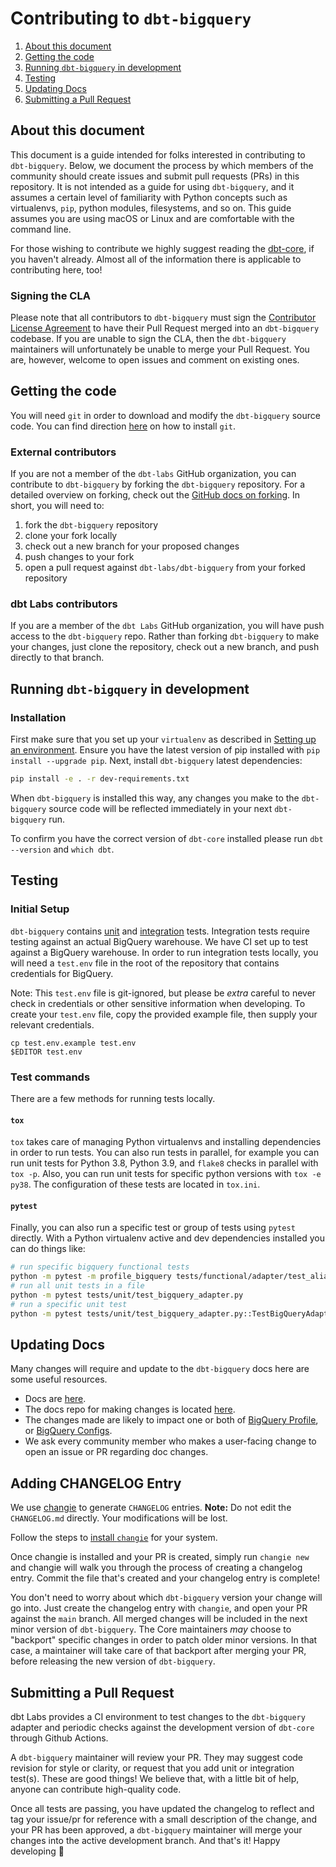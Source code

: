 # Contributing to `dbt-bigquery`

1. [About this document](#about-this-document)
3. [Getting the code](#getting-the-code)
5. [Running `dbt-bigquery` in development](#running-dbt-bigquery-in-development)
6. [Testing](#testing)
7. [Updating Docs](#updating-docs)
7. [Submitting a Pull Request](#submitting-a-pull-request)

## About this document
This document is a guide intended for folks interested in contributing to `dbt-bigquery`. Below, we document the process by which members of the community should create issues and submit pull requests (PRs) in this repository. It is not intended as a guide for using `dbt-bigquery`, and it assumes a certain level of familiarity with Python concepts such as virtualenvs, `pip`, python modules, filesystems, and so on. This guide assumes you are using macOS or Linux and are comfortable with the command line.

For those wishing to contribute we highly suggest reading the [dbt-core](https://github.com/dbt-labs/dbt-core/blob/main/CONTRIBUTING.md), if you haven't already. Almost all of the information there is applicable to contributing here, too!

### Signing the CLA

Please note that all contributors to `dbt-bigquery` must sign the [Contributor License Agreement](https://docs.getdbt.com/docs/contributor-license-agreements) to have their Pull Request merged into an `dbt-bigquery` codebase. If you are unable to sign the CLA, then the `dbt-bigquery` maintainers will unfortunately be unable to merge your Pull Request. You are, however, welcome to open issues and comment on existing ones.


## Getting the code

You will need `git` in order to download and modify the `dbt-bigquery` source code. You can find direction [here](https://github.com/git-guides/install-git) on how to install `git`.

### External contributors

If you are not a member of the `dbt-labs` GitHub organization, you can contribute to `dbt-bigquery` by forking the `dbt-bigquery` repository. For a detailed overview on forking, check out the [GitHub docs on forking](https://help.github.com/en/articles/fork-a-repo). In short, you will need to:

1. fork the `dbt-bigquery` repository
2. clone your fork locally
3. check out a new branch for your proposed changes
4. push changes to your fork
5. open a pull request against `dbt-labs/dbt-bigquery` from your forked repository

### dbt Labs contributors

If you are a member of the `dbt Labs` GitHub organization, you will have push access to the `dbt-bigquery` repo. Rather than forking `dbt-bigquery` to make your changes, just clone the repository, check out a new branch, and push directly to that branch.


## Running `dbt-bigquery` in development

### Installation

First make sure that you set up your `virtualenv` as described in [Setting up an environment](https://github.com/dbt-labs/dbt-core/blob/HEAD/CONTRIBUTING.md#setting-up-an-environment).  Ensure you have the latest version of pip installed with `pip install --upgrade pip`. Next, install `dbt-bigquery` latest dependencies:

```sh
pip install -e . -r dev-requirements.txt
```

When `dbt-bigquery` is installed this way, any changes you make to the `dbt-bigquery` source code will be reflected immediately in your next `dbt-bigquery` run.

To confirm you have the correct version of `dbt-core` installed please run `dbt --version` and `which dbt`.

## Testing

### Initial Setup

`dbt-bigquery` contains [unit](https://github.com/dbt-labs/dbt-bigquery/tree/main/tests/unit) and [integration](https://github.com/dbt-labs/dbt-bigquery/tree/main/tests/integration) tests. Integration tests require testing against an actual BigQuery warehouse. We have CI set up to test against a BigQuery warehouse. In order to run integration tests locally, you will need a `test.env` file in the root of the repository that contains credentials for BigQuery.

Note: This `test.env` file is git-ignored, but please be _extra_ careful to never check in credentials or other sensitive information when developing. To create your `test.env` file, copy the provided example file, then supply your relevant credentials.

```
cp test.env.example test.env
$EDITOR test.env
```

### Test commands
There are a few methods for running tests locally.

#### `tox`
`tox` takes care of managing Python virtualenvs and installing dependencies in order to run tests. You can also run tests in parallel, for example you can run unit tests for Python 3.8, Python 3.9, and `flake8` checks in parallel with `tox -p`. Also, you can run unit tests for specific python versions with `tox -e py38`. The configuration of these tests are located in `tox.ini`.

#### `pytest`
Finally, you can also run a specific test or group of tests using `pytest` directly. With a Python virtualenv active and dev dependencies installed you can do things like:

```sh
# run specific bigquery functional tests
python -m pytest -m profile_bigquery tests/functional/adapter/test_aliases.py::TestSameTestSameAliasDifferentDatabasesBigQuery
# run all unit tests in a file
python -m pytest tests/unit/test_bigquery_adapter.py
# run a specific unit test
python -m pytest tests/unit/test_bigquery_adapter.py::TestBigQueryAdapter::test_copy_table_materialization_table
```
## Updating Docs

Many changes will require and update to the `dbt-bigquery` docs here are some useful resources.

- Docs are [here](https://docs.getdbt.com/).
- The docs repo for making changes is located [here]( https://github.com/dbt-labs/docs.getdbt.com).
- The changes made are likely to impact one or both of [BigQuery Profile](https://docs.getdbt.com/reference/warehouse-profiles/bigquery-profile), or [BigQuery Configs](https://docs.getdbt.com/reference/resource-configs/bigquery-configs).
- We ask every community member who makes a user-facing change to open an issue or PR regarding doc changes.

## Adding CHANGELOG Entry

We use [changie](https://changie.dev) to generate `CHANGELOG` entries. **Note:** Do not edit the `CHANGELOG.md` directly. Your modifications will be lost.

Follow the steps to [install `changie`](https://changie.dev/guide/installation/) for your system.

Once changie is installed and your PR is created, simply run `changie new` and changie will walk you through the process of creating a changelog entry.  Commit the file that's created and your changelog entry is complete!

You don't need to worry about which `dbt-bigquery` version your change will go into. Just create the changelog entry with `changie`, and open your PR against the `main` branch. All merged changes will be included in the next minor version of `dbt-bigquery`. The Core maintainers _may_ choose to "backport" specific changes in order to patch older minor versions. In that case, a maintainer will take care of that backport after merging your PR, before releasing the new version of `dbt-bigquery`.


## Submitting a Pull Request

dbt Labs provides a CI environment to test changes to the `dbt-bigquery` adapter and periodic checks against the development version of `dbt-core` through Github Actions.

A `dbt-bigquery` maintainer will review your PR. They may suggest code revision for style or clarity, or request that you add unit or integration test(s). These are good things! We believe that, with a little bit of help, anyone can contribute high-quality code.

Once all tests are passing, you have updated the changelog to reflect and tag your issue/pr for reference with a small description of the change, and your PR has been approved, a `dbt-bigquery` maintainer will merge your changes into the active development branch. And that's it! Happy developing :tada:
